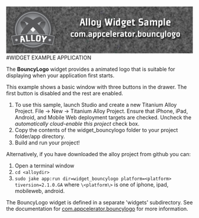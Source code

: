 ![Header](./img/header.png)
#WIDGET EXAMPLE APPLICATION

The **BouncyLogo** widget provides a animated logo that is suitable for displaying when your application first starts.

This example shows a basic window with three buttons in the drawer. The first button is disabled and the rest are enabled.

1. To use this sample, launch Studio and create a new Titanium Alloy Project. File -> New -> Titanium Alloy Project. Ensure that iPhone, iPad, Android, and Mobile Web deployment targets are checked. Uncheck the *automatically cloud-enable this project* check box.
2. Copy the contents of the widget_bouncylogo folder to your project folder/app directory.
3. Build and run your project!

Alternatively, if you have downloaded the alloy project from github you can:

1. Open a terminal window
1. `cd <alloydir>`
1. `sudo jake app:run dir=widget_bouncylogo platform=<platform> tiversion=2.1.0.GA` where `\<platform\>` is one of iphone, ipad, mobileweb, android.


The BouncyLogo widget is defined in a separate 'widgets' subdirectory. See the documentation for [com.appcelerator.bouncylogo](https://github.com/appcelerator/alloy/blob/master/widgets/com.appcelerator.bouncylogo/docs/README.md) for more information.


